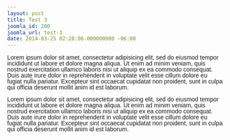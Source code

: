 ```yaml
---
layout: post
title: Test 3
joomla_id: 200
joomla_url: test-3
date: 2014-03-25 02:28:06.000000000 -06:00
---
```

<p><span style="font-family: Arial, Helvetica, sans; line-height: 14px; text-align: justify;">Lorem ipsum dolor sit amet, consectetur adipisicing elit, sed do eiusmod tempor incididunt ut labore et dolore magna aliqua. Ut enim ad minim veniam, quis nostrud exercitation ullamco laboris nisi ut aliquip ex ea commodo consequat. Duis aute irure dolor in reprehenderit in voluptate velit esse cillum dolore eu fugiat nulla pariatur. Excepteur sint occaecat cupidatat non proident, sunt in culpa qui officia deserunt mollit anim id est laborum.</span></p>
<p><span style="font-family: Arial, Helvetica, sans; line-height: 14px; text-align: justify;"><span style="font-family: Arial, Helvetica, sans; line-height: 14px; text-align: justify;">Lorem ipsum dolor sit amet, consectetur adipisicing elit, sed do eiusmod tempor incididunt ut labore et dolore magna aliqua. Ut enim ad minim veniam, quis nostrud exercitation ullamco laboris nisi ut aliquip ex ea commodo consequat. Duis aute irure dolor in reprehenderit in voluptate velit esse cillum dolore eu fugiat nulla pariatur. Excepteur sint occaecat cupidatat non proident, sunt in culpa qui officia deserunt mollit anim id est laborum.</span></span></p>
